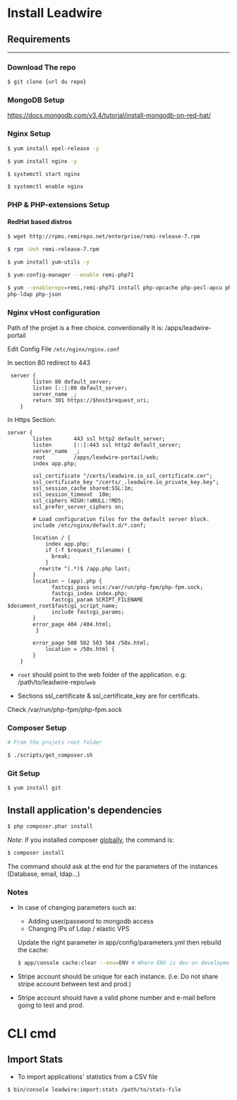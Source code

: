 # Install Leadwire

## Requirements
---

### Download The repo
```sh
$ git clone {url du repo}
```


### MongoDB Setup

https://docs.mongodb.com/v3.4/tutorial/install-mongodb-on-red-hat/


### Nginx Setup
```sh
$ yum install epel-release -y

$ yum install nginx -y

$ systemctl start nginx

$ systemctl enable nginx
```

### PHP & PHP-extensions Setup
#### RedHat based distros
```sh
$ wget http://rpms.remirepo.net/enterprise/remi-release-7.rpm

$ rpm -Uvh remi-release-7.rpm

$ yum install yum-utils -y

$ yum-config-manager --enable remi-php71

$ yum --enablerepo=remi,remi-php71 install php-opcache php-pecl-apcu php-cli php-pear php-pecl-mongodb php-gd php-mbstring php-mcrypt php-xml
php-ldap php-json
```

### Nginx vHost configuration

Path of the projet is a free choice. conventionally it is: /apps/leadwire-portail

Edit Config File `/etc/nginx/nginx.conf`

In section 80 redirect to 443

```
 server {
        listen 80 default_server;
        listen [::]:80 default_server;
        server_name _;
        return 301 https://$host$request_uri;
    }
```

In Https Section:

```
server {
        listen       443 ssl http2 default_server;
        listen       [::]:443 ssl http2 default_server;
        server_name  _;
        root         /apps/leadwire-portail/web;
        index app.php;

        ssl_certificate "/certs/leadwire.io_ssl_certificate.cer";
        ssl_certificate_key "/certs/_.leadwire.io_private_key.key";
        ssl_session_cache shared:SSL:1m;
        ssl_session_timeout  10m;
        ssl_ciphers HIGH:!aNULL:!MD5;
        ssl_prefer_server_ciphers on;

        # Load configuration files for the default server block.
        include /etc/nginx/default.d/*.conf;

        location / {
            index app.php;
            if (-f $request_filename) {
              break;
            }
          rewrite ^(.*)$ /app.php last;
        }
        location ~ (app).php {
              fastcgi_pass unix:/var/run/php-fpm/php-fpm.sock;
              fastcgi_index index.php;
              fastcgi_param SCRIPT_FILENAME $document_root$fastcgi_script_name;
              include fastcgi_params;
        }
        error_page 404 /404.html;
         }

        error_page 500 502 503 504 /50x.html;
            location = /50x.html {
        }
    }
```

- `root`  should point to the web folder of the application. e.g: /path/to/leadwire-repo/`web`

- Sections ssl_certificate & ssl_certificate_key are for certificats.

Check /var/run/php-fpm/php-fpm.sock


### Composer Setup

```sh
# From the projets root folder

$ ./scripts/get_composer.sh

```
### Git Setup
```sh
$ yum install git
```

## Install application's dependencies

```sh
$ php composer.phar install
```

*Note*: if you installed composer [globally](https://getcomposer.org/doc/00-intro.md#installation-linux-unix-macos), the command is:

```sh
$ composer install
```

The command should ask at the end for the parameters of the instances (Database, email, ldap...)

### Notes

- In case of changing parameters such as:
    * Adding user/password to mongodb access
    * Changing IPs of Ldap / elastic VPS

    Update the right parameter in app/config/parameters.yml then rebuild the cache:
    ```sh
    $ app/console cache:clear --env=ENV # Where ENV is dev on development environment and prod on production servers
    ```

- Stripe account should be unique for each instance. (i.e. Do not share stripe account between test and prod.)

- Stripe account should have a valid phone number and e-mail before going to test and prod.


# CLI cmd

## Import Stats

- To import applications' statistics from a CSV file
```sh
$ bin/console leadwire:import:stats /path/to/stats-file
```
